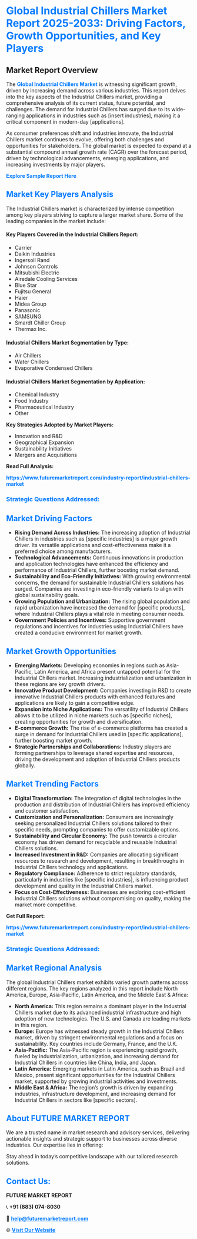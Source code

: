 <h1 style="color: #007BFF;">Global Industrial Chillers Market Report 2025-2033: Driving Factors, Growth Opportunities, and Key Players</h1>

<section id="overview">
<h2>Market Report Overview</h2>
<p>The <a href="https://www.futuremarketreport.com/industry-report/industrial-chillers-market" style="color: #007BFF; text-decoration: none;"><strong>Global Industrial Chillers Market</strong></a> is witnessing significant growth, driven by increasing demand across various industries. This report delves into the key aspects of the Industrial Chillers market, providing a comprehensive analysis of its current status, future potential, and challenges. The demand for Industrial Chillers has surged due to its wide-ranging applications in industries such as [insert industries], making it a critical component in modern-day [applications].</p>
<p>As consumer preferences shift and industries innovate, the Industrial Chillers market continues to evolve, offering both challenges and opportunities for stakeholders. The global market is expected to expand at a substantial compound annual growth rate (CAGR) over the forecast period, driven by technological advancements, emerging applications, and increasing investments by major players.</p>
</section>

<section id="overview">
<p><a href="https://www.futuremarketreport.com/request-sample/reportId=89934" style="color: #007BFF; text-decoration: none;"><strong>Explore Sample Report Here</strong></a></p>
</section>

<section id="key-players">
<h2 style="color: #007BFF;">Market Key Players Analysis</h2>
<p>The Industrial Chillers market is characterized by intense competition among key players striving to capture a larger market share. Some of the leading companies in the market include:</p>
<h4>Key Players Covered in the Industrial Chillers Report:</h4>
<ul><li>Carrier</li><li>Daikin Industries</li><li>Ingersoll Rand</li><li>Johnson Controls</li><li>Mitsubishi Electric</li><li>Airedale Cooling Services</li><li>Blue Star</li><li>Fujitsu General</li><li>Haier</li><li>Midea Group</li><li>Panasonic</li><li>SAMSUNG</li><li>Smardt Chiller Group</li><li>Thermax Inc.</li></ul>
<h4>Industrial Chillers Market Segmentation by Type:</h4>
<ul><li>Air Chillers</li><li>Water Chillers</li><li>Evaporative Condensed Chillers</li></ul>

<h4>Industrial Chillers Market Segmentation by Application:</h4>
<ul><li>Chemical Industry</li><li>Food Industry</li><li>Pharmaceutical Industry</li><li>Other</li></ul>
<p><strong>Key Strategies Adopted by Market Players:</strong></p>
<ul>
<li>Innovation and R&D</li>
<li>Geographical Expansion</li>
<li>Sustainability Initiatives</li>
<li>Mergers and Acquisitions</li>
</ul>
</section>

<section>
<p><strong>Read Full Analysis: </strong></p><a href="https://www.futuremarketreport.com/industry-report/industrial-chillers-market" style="color: #007BFF; text-decoration: none;"><strong>https://www.futuremarketreport.com/industry-report/industrial-chillers-market</strong></a>
<h3 style="color: #007BFF;">Strategic Questions Addressed:</h3>
</section>

<section id="driving-factors">
<h2 style="color: #007BFF;">Market Driving Factors</h2>
<ul>
<li><strong>Rising Demand Across Industries:</strong> The increasing adoption of Industrial Chillers in industries such as [specific industries] is a major growth driver. Its versatile applications and cost-effectiveness make it a preferred choice among manufacturers.</li>
<li><strong>Technological Advancements:</strong> Continuous innovations in production and application technologies have enhanced the efficiency and performance of Industrial Chillers, further boosting market demand.</li>
<li><strong>Sustainability and Eco-Friendly Initiatives:</strong> With growing environmental concerns, the demand for sustainable Industrial Chillers solutions has surged. Companies are investing in eco-friendly variants to align with global sustainability goals.</li>
<li><strong>Growing Population and Urbanization:</strong> The rising global population and rapid urbanization have increased the demand for [specific products], where Industrial Chillers plays a vital role in meeting consumer needs.</li>
<li><strong>Government Policies and Incentives:</strong> Supportive government regulations and incentives for industries using Industrial Chillers have created a conducive environment for market growth.</li>
</ul>
</section>

<section id="growth-opportunities">
<h2 style="color: #007BFF;">Market Growth Opportunities</h2>
<ul>
<li><strong>Emerging Markets:</strong> Developing economies in regions such as Asia-Pacific, Latin America, and Africa present untapped potential for the Industrial Chillers market. Increasing industrialization and urbanization in these regions are key growth drivers.</li>
<li><strong>Innovative Product Development:</strong> Companies investing in R&D to create innovative Industrial Chillers products with enhanced features and applications are likely to gain a competitive edge.</li>
<li><strong>Expansion into Niche Applications:</strong> The versatility of Industrial Chillers allows it to be utilized in niche markets such as [specific niches], creating opportunities for growth and diversification.</li>
<li><strong>E-commerce Growth:</strong> The rise of e-commerce platforms has created a surge in demand for Industrial Chillers used in [specific applications], further boosting market growth.</li>
<li><strong>Strategic Partnerships and Collaborations:</strong> Industry players are forming partnerships to leverage shared expertise and resources, driving the development and adoption of Industrial Chillers products globally.</li>
</ul>
</section>

<section id="trending-factors">
<h2 style="color: #007BFF;">Market Trending Factors</h2>
<ul>
<li><strong>Digital Transformation:</strong> The integration of digital technologies in the production and distribution of Industrial Chillers has improved efficiency and customer satisfaction.</li>
<li><strong>Customization and Personalization:</strong> Consumers are increasingly seeking personalized Industrial Chillers solutions tailored to their specific needs, prompting companies to offer customizable options.</li>
<li><strong>Sustainability and Circular Economy:</strong> The push towards a circular economy has driven demand for recyclable and reusable Industrial Chillers solutions.</li>
<li><strong>Increased Investment in R&D:</strong> Companies are allocating significant resources to research and development, resulting in breakthroughs in Industrial Chillers technology and applications.</li>
<li><strong>Regulatory Compliance:</strong> Adherence to strict regulatory standards, particularly in industries like [specific industries], is influencing product development and quality in the Industrial Chillers market.</li>
<li><strong>Focus on Cost-Effectiveness:</strong> Businesses are exploring cost-efficient Industrial Chillers solutions without compromising on quality, making the market more competitive.</li>
</ul>
</section>

<section>
<p><strong>Get Full Report: </strong></p><a href="https://www.futuremarketreport.com/industry-report/industrial-chillers-market" style="color: #007BFF; text-decoration: none;"><strong>https://www.futuremarketreport.com/industry-report/industrial-chillers-market</strong></a>
<h3 style="color: #007BFF;">Strategic Questions Addressed:</h3>
</section>


<section id="regional-analysis">
<h2 style="color: #007BFF;">Market Regional Analysis</h2>
<p>The global Industrial Chillers market exhibits varied growth patterns across different regions. The key regions analyzed in this report include North America, Europe, Asia-Pacific, Latin America, and the Middle East & Africa:</p>
<ul>
<li><strong>North America:</strong> This region remains a dominant player in the Industrial Chillers market due to its advanced industrial infrastructure and high adoption of new technologies. The U.S. and Canada are leading markets in this region.</li>
<li><strong>Europe:</strong> Europe has witnessed steady growth in the Industrial Chillers market, driven by stringent environmental regulations and a focus on sustainability. Key countries include Germany, France, and the U.K.</li>
<li><strong>Asia-Pacific:</strong> The Asia-Pacific region is experiencing rapid growth, fueled by industrialization, urbanization, and increasing demand for Industrial Chillers in countries like China, India, and Japan.</li>
<li><strong>Latin America:</strong> Emerging markets in Latin America, such as Brazil and Mexico, present significant opportunities for the Industrial Chillers market, supported by growing industrial activities and investments.</li>
<li><strong>Middle East & Africa:</strong> The region’s growth is driven by expanding industries, infrastructure development, and increasing demand for Industrial Chillers in sectors like [specific sectors].</li>
</ul>
</section>

<footer>
<h2 style="color: #007BFF;">About FUTURE MARKET REPORT</h2>
<p>We are a trusted name in market research and advisory services, delivering actionable insights and strategic support to businesses across diverse industries. Our expertise lies in offering:</p>

<p>Stay ahead in today’s competitive landscape with our tailored research solutions.</p>

<h2 style="color: #007BFF;">Contact Us:</h2>
<p><strong>FUTURE MARKET REPORT</strong></p>
<p>📞 <strong>+91 (883) 074-8030</strong></p>
<p>📧 <strong><a href="mailto:help@futuremarketreport.com" style="color: #007BFF;">help@futuremarketreport.com</a></strong></p>
<p>🌐 <strong><a href="https://www.futuremarketreport.com/" style="color: #007BFF;">Visit Our Website</a></strong></p>
</footer>